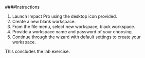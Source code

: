 ####Instructions

1. Launch Impact Pro using the desktop icon provided. 
2. Create a new blank workspace. 
3. From the file menu, select new workspace, black workspace. 
4. Provide a workspace name and password of your choosing. 
5. Continue through the wizard with default settings to create your workspace. 

This concludes the lab exercise.
